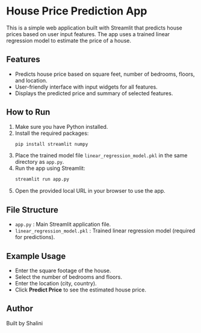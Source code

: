 # House Price Prediction App

This is a simple web application built with Streamlit that predicts house prices based on user input features. The app uses a trained linear regression model to estimate the price of a house.

## Features
- Predicts house price based on square feet, number of bedrooms, floors, and location.
- User-friendly interface with input widgets for all features.
- Displays the predicted price and summary of selected features.

## How to Run
1. Make sure you have Python installed.
2. Install the required packages:
   ```bash
   pip install streamlit numpy
   ```
3. Place the trained model file `linear_regression_model.pkl` in the same directory as `app.py`.
4. Run the app using Streamlit:
   ```bash
   streamlit run app.py
   ```
5. Open the provided local URL in your browser to use the app.

## File Structure
- `app.py` : Main Streamlit application file.
- `linear_regression_model.pkl` : Trained linear regression model (required for predictions).

## Example Usage
- Enter the square footage of the house.
- Select the number of bedrooms and floors.
- Enter the location (city, country).
- Click **Predict Price** to see the estimated house price.

## Author
Built by Shalini
